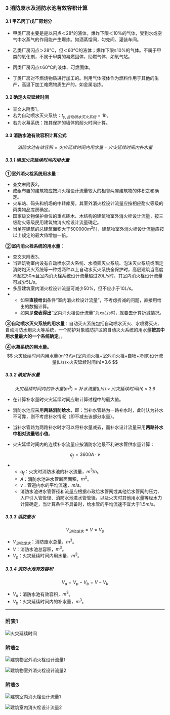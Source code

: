 ### 3 消防废水及消防水池有效容积计算

#### 3.1 甲乙丙丁戊厂房划分

- 甲类厂房主要是是以闪点＜28°的液体，爆炸下限＜10%的气体，受到水或空气中水蒸气的作用能产生爆炸。如酒蒸馏间，勾兑间、灌装车间。

- 乙类厂房闪点＞28℃，但＜60℃的液体；爆炸下限≥10%的气体。不属于甲类的氧化剂，不属于甲类的易燃固体，助燃气体，如氧气站。

- 丙类厂房闪点≥60℃的液体、可燃固体。

- 丁类厂房对不燃烧物质进行加工的。利用气体液体作为燃料作用于其他的生产，高温下加工难燃物质生产的，如金属冶炼。

#### 3.2 确定火灾延续时间

- 查文末附表1。
- 若为自动喷水灭火系统：$t_{y,自动喷水灭火系统}=1h$。
- 若为水幕系统：按其保护的墙体的耐火时间计算。

#### 3.3 消防水池有效容积计算公式

$$
消防水池有效容积=火灾延续时间内用水量-火灾延续时间内补水量
$$

##### 3.3.1 确定火灾延续时间内用水量

**①室外消火栓系统用水量**：

- 查文末附表2。
- 成组布置的建筑物应按消火栓设计流量较大的相邻两座建筑物的体积之和确定。
- 火车站、码头和机场的中转库房，其室外消火栓设计流量应按相应耐火等级的丙类物品库房确定。
-  国家级文物保护单位的重点砖木、木结构的建筑物室外消火栓设计流量，按三级耐火等级民用建筑物消火栓设计流量确定。
- 当单座建筑的总建筑面积大于$500000m^2$时，建筑物室外消火栓设计流量应按以上规定的最大值增加一倍。

**②室内消火栓系统的用水量**：

- 查文末附表3。
- 当建筑物室内设有自动喷水灭火系统、水喷雾灭火系统、泡沫灭火系统或固定消防炮灭火系统等一种或两种以上自动水灭火系统全保护时，高层建筑当高度不超过$50m$且室内消火栓系统设计流量超过$20L/s$时，其室内消火栓设计流量可减少$5L/s$。
- 多层建筑室内消火栓设计流量可减少$50\%$，但不应小于$10L/s$。
- - 如果**直接给出**条件“室内消火栓设计流量”，不考虑折减的问题，直接用给出的数据计算。
  - 如果是**查表得出**“室内消火栓设计流量”为$xxL/s$时，就要去计算折减情况。

**③自动喷水灭火系统的用水量**：自动灭火系统包括自动喷水灭火、水喷雾灭火、自动消防水炮灭火等系统，一个防护对象或防护区的自动灭火系统的用水量**按其中用水量最大的一个系统确定**。。

**④水幕系统的用水量。**
$$
火灾延续时间内用水量(m^3)\\=(室内消火栓+室外消火栓+自喷+冷却)设计流量(L/s)×火灾延续时间(h)×3.6
$$

##### 3.3.2 确定补水量

$$
火灾延续时间内的补水量(m^3)=补水流量(L/s)×火灾延续时间(h)×3.6
$$

- 在计算补水量时火灾延续时间应取计算过程中的最大值。
- 消防水池应采用**两路消防给水**，即：当补水管路为一路补水时，此时认为补水不可靠，则不考虑补水情况（即不减去该部分水量）。
- 当补水管路为两路补水时才可以将补水量减去，而补水设计流量采用**两路补水中相对流量较小值**。

- 火灾延续时间内的连续补水流量应按消防水池最不利进水管供水量计算：

$$
q_{f}=3600A{\cdot}v
$$

- - $q_{f}$：火灾时消防水池的补水流量，$m^3/h$。
  - $A$：消防水池进水管断面面积，$m^2$。
  - $v$：管道内水的平均流速，$m/s$。
  - 消防水池进水管管径和流量应根据市政给水管网或其他给水管网的压力、入户引入管管径、消防水池进水管管径，以及火灾时其他用水量等经水力计算确定，当计算条件不具备时，给水管的平均流速不宜大于$1.5m/s$。

##### 3.3.3 消防废水

$$
V_{消防废水}=V=V_{p}
$$

- $V_{消防废水}$：消防废水总量，$m^3$。
- $V$：消防水池总容积，$m^3$。
- $V_{p}$：火灾延续时间内用水量，$m^3$。

##### 3.3.4 消防水池有效容积

$$
V_{a}=V_{p}-V_{b}=V-V_{b}
$$

- $V_{a}$：消防水池有效容积，$m^3$。
- $V_{b}$：火灾延续时间内的补水量，$m^3$。

------

### 附表1

![火灾延续时间](https://gitee.com/beacondream/Dissertation/raw/master/Data/Images/Knowledges/火灾延续时间.png)

### 附表2

![建筑物室外消火栓设计流量1](https://gitee.com/beacondream/Dissertation/raw/master/Data/Images/Knowledges/建筑物室外消火栓设计流量1.png)

![建筑物室外消火栓设计流量2](https://gitee.com/beacondream/Dissertation/raw/master/Data/Images/Knowledges/建筑物室外消火栓设计流量2.png)

### 附表3

![建筑室内消火栓设计流量1](https://gitee.com/beacondream/Dissertation/raw/master/Data/Images/Knowledges/建筑室内消火栓设计流量1.png)

![建筑室内消火栓设计流量2](https://gitee.com/beacondream/Dissertation/raw/master/Data/Images/Knowledges/建筑室内消火栓设计流量2.jpg)